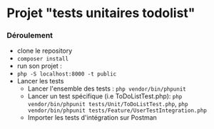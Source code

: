 # Projet "tests unitaires todolist"

### Déroulement 

* clone le repository
* `composer install`
* run son projet :
* `php -S localhost:8000 -t public` 
* Lancer les tests 
    * Lancer l'ensemble des tests : `php vendor/bin/phpunit`
    * Lancer un test spécifique (i.e ToDoListTest.php): `php vendor/bin/phpunit tests/Unit/ToDoListTest.php`, `php vendor/bin/phpunit tests/Feature/UserTestIntegration.php` 
    * Importer les tests d'intégration sur Postman
